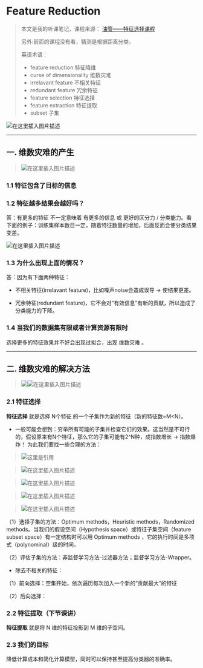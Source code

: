 # Feature Reduction



> 本文是我的听课笔记，课程来源： [油管——特征选择课程](https://www.youtube.com/watch?v=KTzXVnRlnw4&t=63s) 
>
>  另外:前面的课程没有看，猜测是根据距离分类。
>
> 英语术语：
>
> - feature reduction 特征降维
> - curse of dimensionality 维数灾难
> - irrelavant feature 不相关特征
> - redundant feature 冗余特征
> - feature selection 特征选择
> - feature extraction 特征提取
> - subset 子集

![在这里插入图片描述](https://img-blog.csdnimg.cn/20191210222501312.png?x-oss-process=image/watermark,type_ZmFuZ3poZW5naGVpdGk,shadow_10,text_aHR0cHM6Ly9ibG9nLmNzZG4ubmV0L3dlaXhpbl80NDE5NjUzOQ==,size_16,color_FFFFFF,t_70)

---

## 一. 维数灾难的产生

> ![在这里插入图片描述](https://img-blog.csdnimg.cn/20191210232104533.png?x-oss-process=image/watermark,type_ZmFuZ3poZW5naGVpdGk,shadow_10,text_aHR0cHM6Ly9ibG9nLmNzZG4ubmV0L3dlaXhpbl80NDE5NjUzOQ==,size_16,color_FFFFFF,t_70)

### 1.1 特征包含了目标的信息

### 1.2 特征越多结果会越好吗？

答：有更多的特征 不一定意味着 有更多的信息 或 更好的区分力 / 分类能力。看下面的例子：训练集样本数目一定，随着特征数量的增加，后面反而会使分类结果变差。

![在这里插入图片描述](https://img-blog.csdnimg.cn/20191210221445439.png?x-oss-process=image/watermark,type_ZmFuZ3poZW5naGVpdGk,shadow_10,text_aHR0cHM6Ly9ibG9nLmNzZG4ubmV0L3dlaXhpbl80NDE5NjUzOQ==,size_16,color_FFFFFF,t_70)

### 1.3 为什么出现上面的情况？

答：因为有下面两种特征：

- 不相关特征(irrelavant feature)，比如噪声noise会造成误导 -> 使结果更差。

- 冗余特征(redundant feature)，它不会对“有效信息”有新的贡献，所以造成了分类能力的下降。

### 1.4 当我们的数据集有限或者计算资源有限时

选择更多的特征效果并不好会出现过拟合，出现 维数灾难 。

---

## 二. 维数灾难的解决方法

> ![](https://img-blog.csdnimg.cn/20191210232029466.png?x-oss-process=image/watermark,type_ZmFuZ3poZW5naGVpdGk,shadow_10,text_aHR0cHM6Ly9ibG9nLmNzZG4ubmV0L3dlaXhpbl80NDE5NjUzOQ==,size_16,color_FFFFFF,t_70)![在这里插入图片描述](https://img-blog.csdnimg.cn/20191210231952657.png?x-oss-process=image/watermark,type_ZmFuZ3poZW5naGVpdGk,shadow_10,text_aHR0cHM6Ly9ibG9nLmNzZG4ubmV0L3dlaXhpbl80NDE5NjUzOQ==,size_16,color_FFFFFF,t_70)

### 2.1 特征选择

**特征选择** 就是选择 N个特征 的一个子集作为新的特征（新的特征数=M<N）。

- 一般可能会想到：穷举所有可能的子集并检查它们的效果。这当然是不可行的，假设原来有N个特征，那么它的子集可能有2^N种，成指数增长 -> 指数爆炸！ 为此我们要找一些合理的方法：

> ![这里是引用](https://img-blog.csdnimg.cn/20191210232428334.png?x-oss-process=image/watermark,type_ZmFuZ3poZW5naGVpdGk,shadow_10,text_aHR0cHM6Ly9ibG9nLmNzZG4ubmV0L3dlaXhpbl80NDE5NjUzOQ==,size_16,color_FFFFFF,t_70)

> ![在这里插入图片描述](https://img-blog.csdnimg.cn/20191210232711850.png?x-oss-process=image/watermark,type_ZmFuZ3poZW5naGVpdGk,shadow_10,text_aHR0cHM6Ly9ibG9nLmNzZG4ubmV0L3dlaXhpbl80NDE5NjUzOQ==,size_16,color_FFFFFF,t_70)

> ![在这里插入图片描述](https://img-blog.csdnimg.cn/20191210232743715.png?x-oss-process=image/watermark,type_ZmFuZ3poZW5naGVpdGk,shadow_10,text_aHR0cHM6Ly9ibG9nLmNzZG4ubmV0L3dlaXhpbl80NDE5NjUzOQ==,size_16,color_FFFFFF,t_70)

> ![在这里插入图片描述](https://img-blog.csdnimg.cn/20191210232817105.png?x-oss-process=image/watermark,type_ZmFuZ3poZW5naGVpdGk,shadow_10,text_aHR0cHM6Ly9ibG9nLmNzZG4ubmV0L3dlaXhpbl80NDE5NjUzOQ==,size_16,color_FFFFFF,t_70)

> ![在这里插入图片描述](https://img-blog.csdnimg.cn/20191210233016392.png?x-oss-process=image/watermark,type_ZmFuZ3poZW5naGVpdGk,shadow_10,text_aHR0cHM6Ly9ibG9nLmNzZG4ubmV0L3dlaXhpbl80NDE5NjUzOQ==,size_16,color_FFFFFF,t_70)

 

 （1）选择子集的方法：Optimum methods，Heuristic methods，Randomized methods。当我们的假设空间（Hypothesis space）或特征子集空间（feature subset space）有一定结构时可以用 Optimum methods ，它的执行时间是多项式（polynominal）级的时间。

 （2）评估子集的方法：非监督学习方法-过滤器方法；监督学习方法-Wrapper。

- 除去不相关的特征：

 （1）前向选择：空集开始，依次遍历每次加入一个新的“贡献最大”的特征

 （2）后向选择：



### 2.2 特征提取（下节课讲）

**特征提取** 就是将 N 维的特征投影到 M 维的子空间。

### 2.3 我们的目标

降低计算成本和简化计算模型，同时可以保持甚至提高分类器的准确率。